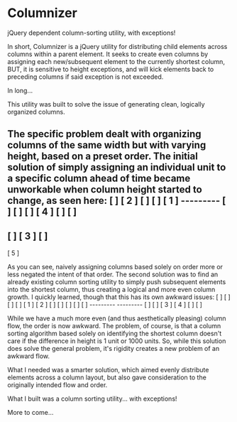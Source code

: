 Columnizer
==========

jQuery dependent column-sorting utility, with exceptions!

In short, Columnizer is a jQuery utility for distributing child elements across columns within a parent element.  It seeks to create even columns by assigning each new/subsequent element to the currently shortest column, BUT, it is sensitive to height exceptions, and will kick elements back to preceding columns if said exception is not exceeded.

In long...

This utility was built to solve the issue of generating clean, logically organized columns.

The specific problem dealt with organizing columns of the same width but with varying height, based on a preset order.
The initial solution of simply assigning an individual unit to a specific column ahead of time became unworkable when column height started to change, as seen here:
[       ] [   2   ]
[       ] [       ]
[   1   ] ---------
[       ] [       ]
[       ] [   4   ]
[       ] [       ]
---------
[       ]
[   3   ]
[       ]
---------
[   5   ]


As you can see, naively assigning columns based solely on order more or less negated the intent of that order.
The second solution was to find an already existing column sorting utility to simply push subsequent elements into the shortest column, thus creating a logical and more even column growth.  I quickly learned, though that this has its own awkward issues:
[       ] [       ]
[       ] [       ]
[   1   ] [   2   ]
[       ] [       ]
[       ] [       ]
[       ] ---------
--------- [       ]
[       ] [   3   ]
[   4   ] [       ]
[       ]

While we have a much more even (and thus aesthetically pleasing) column flow, the order is now awkward.  The problem, of course, is that a column sorting algorithm based solely on identifying the shortest column doesn't care if the difference in height is 1 unit or 1000 units.  So, while this solution does solve the general problem, it's rigidity creates a new problem of an awkward flow.

What I needed was a smarter solution, which aimed evenly distribute elements across a column layout, but also gave consideration to the originally intended flow and order.

What I built was a column sorting utility... with exceptions!

More to come...


